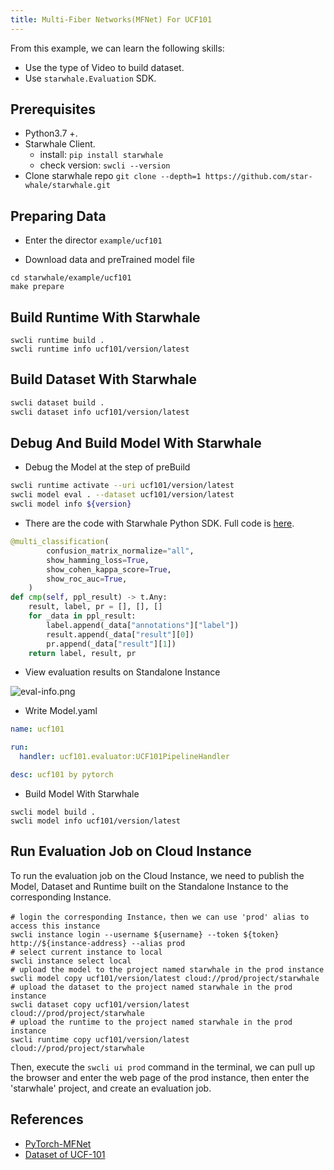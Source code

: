 ```yaml
---
title: Multi-Fiber Networks(MFNet) For UCF101
---
```


From this example, we can learn the following skills:

- Use the type of Video to build dataset.
- Use `starwhale.Evaluation` SDK.

## Prerequisites

- Python3.7 +.
- Starwhale Client.
  - install: `pip install starwhale`
  - check version: `swcli --version`
- Clone starwhale repo `git clone --depth=1 https://github.com/star-whale/starwhale.git`

## Preparing Data

- Enter the director `example/ucf101`

- Download data and preTrained model file

```shell
cd starwhale/example/ucf101
make prepare
```

## Build Runtime With Starwhale

```shell
swcli runtime build .
swcli runtime info ucf101/version/latest
```

## Build Dataset With Starwhale

```bash
swcli dataset build .
swcli dataset info ucf101/version/latest
```

## Debug And Build Model With Starwhale

- Debug the Model at the step of preBuild

```bash
swcli runtime activate --uri ucf101/version/latest
swcli model eval . --dataset ucf101/version/latest
swcli model info ${version}
```

- There are the code with Starwhale Python SDK. Full code is [here](https://github.com/star-whale/starwhale/blob/main/example/ucf101/ucf101/evaluator.py).

```python
@multi_classification(
        confusion_matrix_normalize="all",
        show_hamming_loss=True,
        show_cohen_kappa_score=True,
        show_roc_auc=True,
    )
def cmp(self, ppl_result) -> t.Any:
    result, label, pr = [], [], []
    for _data in ppl_result:
        label.append(_data["annotations"]["label"])
        result.append(_data["result"][0])
        pr.append(_data["result"][1])
    return label, result, pr
```

- View evaluation results on Standalone Instance

![eval-info.png](../img/examples/ucf101-eval.png)

- Write Model.yaml

```yaml
name: ucf101

run:
  handler: ucf101.evaluator:UCF101PipelineHandler

desc: ucf101 by pytorch
```

- Build Model With Starwhale

```shell
swcli model build .
swcli model info ucf101/version/latest
```

## Run Evaluation Job on Cloud Instance

To run the evaluation job on the Cloud Instance, we need to publish the Model, Dataset and Runtime built on the Standalone Instance to the corresponding Instance.

```shell
# login the corresponding Instance，then we can use 'prod' alias to access this instance
swcli instance login --username ${username} --token ${token}  http://${instance-address} --alias prod
# select current instance to local
swcli instance select local
# upload the model to the project named starwhale in the prod instance
swcli model copy ucf101/version/latest cloud://prod/project/starwhale
# upload the dataset to the project named starwhale in the prod instance
swcli dataset copy ucf101/version/latest cloud://prod/project/starwhale
# upload the runtime to the project named starwhale in the prod instance
swcli runtime copy ucf101/version/latest cloud://prod/project/starwhale
```

Then, execute the `swcli ui prod` command in the terminal, we can pull up the browser and enter the web page of the prod instance, then enter the 'starwhale' project, and create an evaluation job.

## References

- [PyTorch-MFNet](https://github.com/cypw/PyTorch-MFNet)
- [Dataset of UCF-101](https://www.crcv.ucf.edu/data/UCF101.php)
